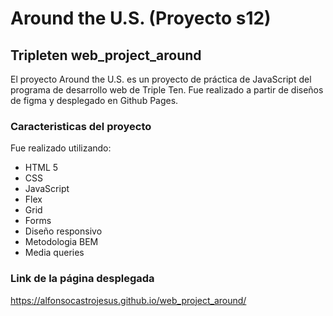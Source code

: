 # Around the U.S. (Proyecto s12)

## Tripleten web_project_around

El proyecto Around the U.S. es un proyecto de práctica de JavaScript del programa de desarrollo web de Triple Ten.
Fue realizado a partir de diseños de figma y desplegado en Github Pages.

### Caracteristicas del proyecto

Fue realizado utilizando:

- HTML 5
- CSS
- JavaScript
- Flex
- Grid
- Forms
- Diseño responsivo
- Metodologia BEM
- Media queries

### Link de la página desplegada

https://alfonsocastrojesus.github.io/web_project_around/
